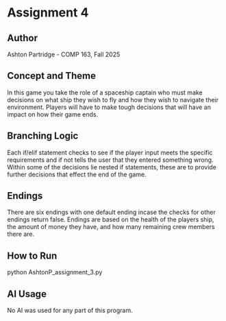 # Assignment 4
 ## Author
 Ashton Partridge - COMP 163, Fall 2025
 ## Concept and Theme
 In this game you take the role of a spaceship captain who must make decisions on what ship they wish to fly and how they wish to navigate their environment. Players will have to make tough decisions that will have an impact on how their game ends.
 ## Branching Logic
 Each if/elif statement checks to see if the player input meets the specific requirements and if not tells the user that they entered something wrong. Within some of the decisions lie nested if statements, these are to provide further decisions that effect the end of the game.
 ## Endings
 There are six endings with one default ending incase the checks for other endings return false. Endings are based on the health of the players ship, the amount of money they have, and how many remaining crew members there are.
 ## How to Run
 python AshtonP_assignment_3.py
 ## AI Usage
 No AI was used for any part of this program.
